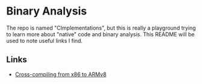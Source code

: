 # Binary Analysis

The repo is named "CImplementations", but this is really a playground trying to learn more about "native" code and 
binary analysis. This README will be used to note useful links I find.

## Links

- [Cross-compiling from x86 to ARMv8](https://jensd.be/1126/linux/cross-compiling-for-arm-or-aarch64-on-debian-or-ubuntu)
